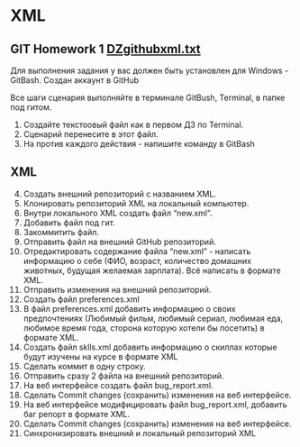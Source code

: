 # XML
## GIT Homework 1 [DZgithubxml.txt](<https://github.com/VladimirTz/XML/blob/main/DZgithubxml.txt>)
Для выполнения задания у вас должен быть установлен для Windows - GitBash.
Создан аккаунт в GitHub

Все шаги сценария выполняйте в терминале GitBush, Terminal, в папке под гитом.

 1. Создайте текстоовый файл как в первом ДЗ по Terminal.
 2. Сценарий перенесите в этот файл.
 3. На против каждого действия - напишите команду в GitBash

## XML
 4. Создать внешний репозиторий c названием XML.
 5. Клонировать репозиторий XML на локальный компьютер.
 6. Внутри локального XML создать файл “new.xml”.
 7. Добавить файл под гит.
 8. Закоммитить файл.
 9. Отправить файл на внешний GitHub репозиторий.
 10. Отредактировать содержание файла “new.xml” - написать информацию о себе (ФИО, возраст, количество домашних животных, будущая желаемая зарплата). Всё написать в формате XML.
 11. Отправить изменения на внешний репозиторий.
 12. Создать файл preferences.xml
 13. В файл preferences.xml добавить информацию о своих предпочтениях (Любимый фильм, любимый сериал, любимая еда, любимое время года, сторона которую хотели бы посетить) в формате XML.
 14. Создать файл sklls.xml добавить информацию о скиллах которые будут изучены на курсе в формате XML
 15. Сделать коммит в одну строку.
 16. Отправить сразу 2 файла на внешний репозиторий.
 17. На веб интерфейсе создать файл bug_report.xml.
 18. Сделать Commit changes (сохранить) изменения на веб интерфейсе.
 19. На веб интерфейсе модифицировать файл bug_report.xml, добавить баг репорт в формате XML.
 20. Сделать Commit changes (сохранить) изменения на веб интерфейсе.
 21. Синхронизировать внешний и локальный репозиторий XML

